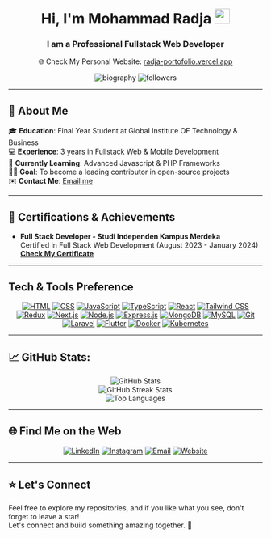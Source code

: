 <h1 align="center">
Hi, I'm Mohammad Radja
  <img src="https://media.giphy.com/media/hvRJCLFzcasrR4ia7z/giphy.gif" width="30">
</h1>
<h3 align="center">I am a Professional Fullstack Web Developer</h3>

<p align="center">
  🌐 Check My Personal Website: <a href="https://radja-portofolio.vercel.app" target="_blank">radja-portofolio.vercel.app</a>
</p>
<p align="center">
  <img src="https://komarev.com/ghpvc/?username=MohammadRadja&label=Profile%20Views&color=0e75b6&style=flat-square" alt="biography" />
  <img src="https://img.shields.io/github/followers/MohammadRadja?label=Followers&style=flat-square&color=green" alt="followers" />
</p>

---

## 🚀 About Me

🎓 **Education**: Final Year Student at Global Institute OF Technology & Business<br>
💻 **Experience**: 3 years in Fullstack Web & Mobile Development<br>
🌱 **Currently Learning**: Advanced Javascript & PHP Frameworks<br>
👨‍💻 **Goal**: To become a leading contributor in open-source projects<br> 
✉️ **Contact Me**: <a href="mailto:radja.amri28@gmail.com" target="_blank">Email me</a>

---

## 🏅 Certifications & Achievements

- **Full Stack Developer - Studi Independen Kampus Merdeka**  
  Certified in Full Stack Web Development (August 2023 - January 2024)
  <br>
  <a href="https://drive.google.com/file/d/1AGpz1ZSLIThRKxO0IPFVcNth5wh_lR-E/view?usp=sharing" target="_blank">
    <strong>Check My Certificate</strong>
  </a>

---

## Tech & Tools Preference

<div align="center">
  <p>
    <a href="https://www.w3schools.com/html/"><img src="https://img.icons8.com/color/48/000000/html-5.png" alt="HTML" title="HTML"/></a>
    <a href="https://www.w3schools.com/css/"><img src="https://img.icons8.com/color/48/000000/css3.png" alt="CSS" title="CSS"/></a>
    <a href="https://www.javascript.com/"><img src="https://img.icons8.com/color/48/000000/javascript.png" alt="JavaScript" title="JavaScript"/></a>
    <a href="https://www.typescriptlang.org/"><img src="https://img.icons8.com/color/48/000000/typescript.png" alt="TypeScript" title="TypeScript"/></a>
    <a href="https://reactjs.org/"><img src="https://img.icons8.com/color/48/000000/react-native.png" alt="React" title="React"/></a>
    <a href="https://tailwindcss.com/"><img src="https://img.icons8.com/color/48/000000/tailwindcss.png" alt="Tailwind CSS" title="Tailwind CSS"/></a>
    <a href="https://redux.com/"><img src="https://img.icons8.com/color/48/000000/redux.png" alt="Redux" title="Redux"/></a>
    <a href="https://www.nextjs.org/"><img src="https://img.icons8.com/color/48/000000/nextjs.png" alt="Next.js" title="Next.js"/></a>
    <a href="https://nodejs.org/"><img src="https://img.icons8.com/color/48/000000/nodejs.png" alt="Node.js" title="Node.js"/></a>
    <a href="https://www.expressjs.com/"><img src="https://img.icons8.com/color/48/000000/express-js.png" alt="Express.js" title="Express.js"/></a>
    <a href="https://www.mongodb.com/"><img src="https://img.icons8.com/color/48/000000/mongodb.png" alt="MongoDB" title="MongoDB"/></a>
    <a href="https://www.mysql.com/"><img src="https://img.icons8.com/color/48/000000/mysql.png" alt="MySQL" title="MySQL"/></a>
    <a href="https://git-scm.com/"><img src="https://img.icons8.com/color/48/000000/git.png" alt="Git" title="Git"/></a>
    <a href="https://laravel.com/"><img src="https://img.icons8.com/fluency/48/000000/laravel.png" alt="Laravel" title="Laravel"/></a>
    <a href="https://flutter.dev/"><img src="https://img.icons8.com/color/48/000000/flutter.png" alt="Flutter" title="Flutter"/></a>
    <a href="https://www.docker.com/"><img src="https://img.icons8.com/color/48/000000/docker.png" alt="Docker" title="Docker"/></a>
    <a href="https://kubernetes.io/"><img src="https://img.icons8.com/color/48/000000/kubernetes.png" alt="Kubernetes" title="Kubernetes"/></a>
  </p>
</div>

---

## 📈 GitHub Stats:
<div align="center">
  <img src="https://github-readme-stats.vercel.app/api?username=MohammadRadja&show_icons=true&theme=react&hide_border=false" alt="GitHub Stats" />
  <br />
  <img src="https://github-readme-streak-stats.herokuapp.com/?user=MohammadRadja&theme=react&hide_border=false" alt="GitHub Streak Stats" />
  <br />
  <img src="https://github-readme-stats.vercel.app/api/top-langs/?username=MohammadRadja&theme=react&layout=compact" alt="Top Languages" />
</div>

---


## 🌐 Find Me on the Web

<div align="center">
  <a href="https://www.linkedin.com/in/mohammadradja/"><img src="https://img.icons8.com/fluent/48/000000/linkedin.png" alt="LinkedIn"/></a>
  <a href="https://www.instagram.com/mohammad_radja/"><img src="https://img.icons8.com/fluent/48/000000/instagram-new.png" alt="Instagram"/></a>
  <a href="mailto:radja.amri28@gmail.com.com"><img src="https://img.icons8.com/fluent/48/000000/gmail.png" alt="Email"/></a>
  <a href="https://radja-portofolio.vercel.app"><img src="https://img.icons8.com/fluent/48/000000/domain.png" alt="Website"/></a>
</div>

---

## ⭐ Let's Connect
Feel free to explore my repositories, and if you like what you see, don't forget to leave a star!  
Let's connect and build something amazing together. 🚀

